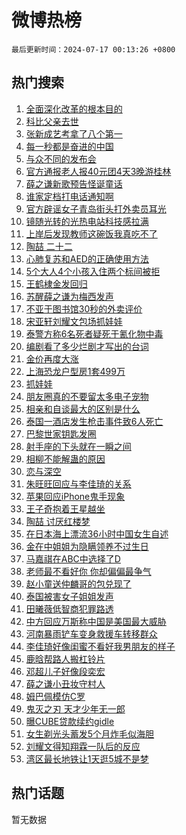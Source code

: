 # 微博热榜

`最后更新时间：2024-07-17 00:13:26 +0800`

## 热门搜索

1. [全面深化改革的根本目的](https://m.weibo.cn/search?containerid=100103type%3D1%26t%3D10%26q%3D%23%E5%85%A8%E9%9D%A2%E6%B7%B1%E5%8C%96%E6%94%B9%E9%9D%A9%E7%9A%84%E6%A0%B9%E6%9C%AC%E7%9B%AE%E7%9A%84%23&stream_entry_id=51&isnewpage=1&extparam=seat%3D1%26filter_type%3Drealtimehot%26stream_entry_id%3D51%26c_type%3D51%26cate%3D10103%26q%3D%2523%25E5%2585%25A8%25E9%259D%25A2%25E6%25B7%25B1%25E5%258C%2596%25E6%2594%25B9%25E9%259D%25A9%25E7%259A%2584%25E6%25A0%25B9%25E6%259C%25AC%25E7%259B%25AE%25E7%259A%2584%2523%26pos%3D0%26dgr%3D0%26display_time%3D1721146405%26pre_seqid%3D1721146405646018319113)
1. [科比父亲去世](https://m.weibo.cn/search?containerid=100103type%3D1%26t%3D10%26q%3D%23%E7%A7%91%E6%AF%94%E7%88%B6%E4%BA%B2%E5%8E%BB%E4%B8%96%23&stream_entry_id=31&isnewpage=1&extparam=seat%3D1%26stream_entry_id%3D31%26flag%3D1%26c_type%3D31%26pos%3D0%26filter_type%3Drealtimehot%26cate%3D5001%26realpos%3D1%26lcate%3D5001%26q%3D%2523%25E7%25A7%2591%25E6%25AF%2594%25E7%2588%25B6%25E4%25BA%25B2%25E5%258E%25BB%25E4%25B8%2596%2523%26band_rank%3D1%26dgr%3D0%26display_time%3D1721146405%26pre_seqid%3D1721146405646018319113)
1. [张新成艺考拿了八个第一](https://m.weibo.cn/search?containerid=100103type%3D1%26t%3D10%26q%3D%23%E5%BC%A0%E6%96%B0%E6%88%90%E8%89%BA%E8%80%83%E6%8B%BF%E4%BA%86%E5%85%AB%E4%B8%AA%E7%AC%AC%E4%B8%80%23&stream_entry_id=31&isnewpage=1&extparam=seat%3D1%26stream_entry_id%3D31%26flag%3D2%26c_type%3D31%26pos%3D1%26filter_type%3Drealtimehot%26cate%3D5001%26realpos%3D2%26lcate%3D5001%26q%3D%2523%25E5%25BC%25A0%25E6%2596%25B0%25E6%2588%2590%25E8%2589%25BA%25E8%2580%2583%25E6%258B%25BF%25E4%25BA%2586%25E5%2585%25AB%25E4%25B8%25AA%25E7%25AC%25AC%25E4%25B8%2580%2523%26band_rank%3D2%26dgr%3D0%26display_time%3D1721146405%26pre_seqid%3D1721146405646018319113)
1. [每一秒都是奋进的中国](https://m.weibo.cn/search?containerid=100103type%3D1%26t%3D10%26q%3D%23%E6%AF%8F%E4%B8%80%E7%A7%92%E9%83%BD%E6%98%AF%E5%A5%8B%E8%BF%9B%E7%9A%84%E4%B8%AD%E5%9B%BD%23&stream_entry_id=31&isnewpage=1&extparam=seat%3D1%26stream_entry_id%3D31%26flag%3D0%26c_type%3D31%26pos%3D2%26filter_type%3Drealtimehot%26cate%3D5001%26realpos%3D3%26lcate%3D5001%26q%3D%2523%25E6%25AF%258F%25E4%25B8%2580%25E7%25A7%2592%25E9%2583%25BD%25E6%2598%25AF%25E5%25A5%258B%25E8%25BF%259B%25E7%259A%2584%25E4%25B8%25AD%25E5%259B%25BD%2523%26band_rank%3D3%26dgr%3D0%26display_time%3D1721146405%26pre_seqid%3D1721146405646018319113)
1. [与众不同的发布会](https://m.weibo.cn/search?containerid=100103type%3D1%26t%3D10%26q%3D%23%E4%B8%8E%E4%BC%97%E4%B8%8D%E5%90%8C%E7%9A%84%E5%8F%91%E5%B8%83%E4%BC%9A%23&stream_entry_id=31&isnewpage=1&extparam=seat%3D1%26is_ad_pos%3D1%26stream_entry_id%3D31%26filter_type%3Drealtimehot%26pos%3D3%26cate%3D5001%26lcate%3D5001%26band_rank%3D4%26c_type%3D31%26adid%3D246063%26topic_ad%3D1%26q%3D%2523%25E4%25B8%258E%25E4%25BC%2597%25E4%25B8%258D%25E5%2590%258C%25E7%259A%2584%25E5%258F%2591%25E5%25B8%2583%25E4%25BC%259A%2523%26dgr%3D0%26display_time%3D1721146405%26pre_seqid%3D1721146405646018319113)
1. [官方通报老人报40元团4天3晚游桂林](https://m.weibo.cn/search?containerid=100103type%3D1%26t%3D10%26q%3D%23%E5%AE%98%E6%96%B9%E9%80%9A%E6%8A%A5%E8%80%81%E4%BA%BA%E6%8A%A540%E5%85%83%E5%9B%A24%E5%A4%A93%E6%99%9A%E6%B8%B8%E6%A1%82%E6%9E%97%23&stream_entry_id=31&isnewpage=1&extparam=seat%3D1%26stream_entry_id%3D31%26flag%3D2%26c_type%3D31%26pos%3D4%26filter_type%3Drealtimehot%26cate%3D5001%26realpos%3D4%26lcate%3D5001%26q%3D%2523%25E5%25AE%2598%25E6%2596%25B9%25E9%2580%259A%25E6%258A%25A5%25E8%2580%2581%25E4%25BA%25BA%25E6%258A%25A540%25E5%2585%2583%25E5%259B%25A24%25E5%25A4%25A93%25E6%2599%259A%25E6%25B8%25B8%25E6%25A1%2582%25E6%259E%2597%2523%26band_rank%3D4%26dgr%3D0%26display_time%3D1721146405%26pre_seqid%3D1721146405646018319113)
1. [薛之谦新歌预告怪诞童话](https://m.weibo.cn/search?containerid=100103type%3D1%26t%3D10%26q%3D%23%E8%96%9B%E4%B9%8B%E8%B0%A6%E6%96%B0%E6%AD%8C%E9%A2%84%E5%91%8A%E6%80%AA%E8%AF%9E%E7%AB%A5%E8%AF%9D%23&stream_entry_id=31&isnewpage=1&extparam=seat%3D1%26stream_entry_id%3D31%26flag%3D0%26c_type%3D31%26pos%3D5%26filter_type%3Drealtimehot%26cate%3D5001%26realpos%3D5%26lcate%3D5001%26q%3D%2523%25E8%2596%259B%25E4%25B9%258B%25E8%25B0%25A6%25E6%2596%25B0%25E6%25AD%258C%25E9%25A2%2584%25E5%2591%258A%25E6%2580%25AA%25E8%25AF%259E%25E7%25AB%25A5%25E8%25AF%259D%2523%26band_rank%3D5%26dgr%3D0%26display_time%3D1721146405%26pre_seqid%3D1721146405646018319113)
1. [谁家定档打电话通知啊](https://m.weibo.cn/search?containerid=100103type%3D1%26t%3D10%26q%3D%23%E8%B0%81%E5%AE%B6%E5%AE%9A%E6%A1%A3%E6%89%93%E7%94%B5%E8%AF%9D%E9%80%9A%E7%9F%A5%E5%95%8A%23&stream_entry_id=31&isnewpage=1&extparam=seat%3D1%26stream_entry_id%3D31%26flag%3D1%26c_type%3D31%26pos%3D6%26filter_type%3Drealtimehot%26cate%3D5001%26realpos%3D6%26lcate%3D5001%26q%3D%2523%25E8%25B0%2581%25E5%25AE%25B6%25E5%25AE%259A%25E6%25A1%25A3%25E6%2589%2593%25E7%2594%25B5%25E8%25AF%259D%25E9%2580%259A%25E7%259F%25A5%25E5%2595%258A%2523%26band_rank%3D6%26dgr%3D0%26display_time%3D1721146405%26pre_seqid%3D1721146405646018319113)
1. [官方辟谣女子青岛街头打外卖员耳光](https://m.weibo.cn/search?containerid=100103type%3D1%26t%3D10%26q%3D%23%E5%AE%98%E6%96%B9%E8%BE%9F%E8%B0%A3%E5%A5%B3%E5%AD%90%E9%9D%92%E5%B2%9B%E8%A1%97%E5%A4%B4%E6%89%93%E5%A4%96%E5%8D%96%E5%91%98%E8%80%B3%E5%85%89%23&stream_entry_id=31&isnewpage=1&extparam=seat%3D1%26is_ad_pos%3D1%26stream_entry_id%3D31%26lcate%3D5001%26pos%3D7%26filter_type%3Drealtimehot%26cate%3D5001%26c_type%3D31%26adid%3D246120%26q%3D%2523%25E5%25AE%2598%25E6%2596%25B9%25E8%25BE%259F%25E8%25B0%25A3%25E5%25A5%25B3%25E5%25AD%2590%25E9%259D%2592%25E5%25B2%259B%25E8%25A1%2597%25E5%25A4%25B4%25E6%2589%2593%25E5%25A4%2596%25E5%258D%2596%25E5%2591%2598%25E8%2580%25B3%25E5%2585%2589%2523%26band_rank%3D7%26dgr%3D0%26display_time%3D1721146405%26pre_seqid%3D1721146405646018319113)
1. [镜随光转的光热电站科技感拉满](https://m.weibo.cn/search?containerid=100103type%3D1%26t%3D10%26q%3D%23%E9%95%9C%E9%9A%8F%E5%85%89%E8%BD%AC%E7%9A%84%E5%85%89%E7%83%AD%E7%94%B5%E7%AB%99%E7%A7%91%E6%8A%80%E6%84%9F%E6%8B%89%E6%BB%A1%23&stream_entry_id=31&isnewpage=1&extparam=seat%3D1%26stream_entry_id%3D31%26flag%3D0%26c_type%3D31%26pos%3D8%26filter_type%3Drealtimehot%26cate%3D5001%26realpos%3D7%26lcate%3D5001%26q%3D%2523%25E9%2595%259C%25E9%259A%258F%25E5%2585%2589%25E8%25BD%25AC%25E7%259A%2584%25E5%2585%2589%25E7%2583%25AD%25E7%2594%25B5%25E7%25AB%2599%25E7%25A7%2591%25E6%258A%2580%25E6%2584%259F%25E6%258B%2589%25E6%25BB%25A1%2523%26band_rank%3D7%26dgr%3D0%26display_time%3D1721146405%26pre_seqid%3D1721146405646018319113)
1. [上岸后发现教师这碗饭我真吃不了](https://m.weibo.cn/search?containerid=100103type%3D1%26t%3D10%26q%3D%23%E4%B8%8A%E5%B2%B8%E5%90%8E%E5%8F%91%E7%8E%B0%E6%95%99%E5%B8%88%E8%BF%99%E7%A2%97%E9%A5%AD%E6%88%91%E7%9C%9F%E5%90%83%E4%B8%8D%E4%BA%86%23&stream_entry_id=31&isnewpage=1&extparam=seat%3D1%26stream_entry_id%3D31%26flag%3D0%26c_type%3D31%26pos%3D9%26filter_type%3Drealtimehot%26cate%3D5001%26realpos%3D8%26lcate%3D5001%26q%3D%2523%25E4%25B8%258A%25E5%25B2%25B8%25E5%2590%258E%25E5%258F%2591%25E7%258E%25B0%25E6%2595%2599%25E5%25B8%2588%25E8%25BF%2599%25E7%25A2%2597%25E9%25A5%25AD%25E6%2588%2591%25E7%259C%259F%25E5%2590%2583%25E4%25B8%258D%25E4%25BA%2586%2523%26band_rank%3D8%26dgr%3D0%26display_time%3D1721146405%26pre_seqid%3D1721146405646018319113)
1. [陶喆 二十二](https://m.weibo.cn/search?containerid=100103type%3D1%26t%3D10%26q%3D%E9%99%B6%E5%96%86+%E4%BA%8C%E5%8D%81%E4%BA%8C&stream_entry_id=31&isnewpage=1&extparam=seat%3D1%26stream_entry_id%3D31%26flag%3D1%26c_type%3D31%26pos%3D10%26filter_type%3Drealtimehot%26cate%3D5001%26realpos%3D9%26lcate%3D5001%26q%3D%25E9%2599%25B6%25E5%2596%2586%2520%25E4%25BA%258C%25E5%258D%2581%25E4%25BA%258C%26band_rank%3D9%26dgr%3D0%26display_time%3D1721146405%26pre_seqid%3D1721146405646018319113)
1. [心肺复苏和AED的正确使用方法](https://m.weibo.cn/search?containerid=100103type%3D1%26t%3D10%26q%3D%23%E5%BF%83%E8%82%BA%E5%A4%8D%E8%8B%8F%E5%92%8CAED%E7%9A%84%E6%AD%A3%E7%A1%AE%E4%BD%BF%E7%94%A8%E6%96%B9%E6%B3%95%23&stream_entry_id=31&isnewpage=1&extparam=seat%3D1%26stream_entry_id%3D31%26flag%3D32768%26c_type%3D31%26pos%3D11%26filter_type%3Drealtimehot%26cate%3D5001%26realpos%3D10%26lcate%3D5001%26q%3D%2523%25E5%25BF%2583%25E8%2582%25BA%25E5%25A4%258D%25E8%258B%258F%25E5%2592%258CAED%25E7%259A%2584%25E6%25AD%25A3%25E7%25A1%25AE%25E4%25BD%25BF%25E7%2594%25A8%25E6%2596%25B9%25E6%25B3%2595%2523%26band_rank%3D10%26dgr%3D0%26display_time%3D1721146405%26pre_seqid%3D1721146405646018319113)
1. [5个大人4个小孩入住两个标间被拒](https://m.weibo.cn/search?containerid=100103type%3D1%26t%3D10%26q%3D%235%E4%B8%AA%E5%A4%A7%E4%BA%BA4%E4%B8%AA%E5%B0%8F%E5%AD%A9%E5%85%A5%E4%BD%8F%E4%B8%A4%E4%B8%AA%E6%A0%87%E9%97%B4%E8%A2%AB%E6%8B%92%23&stream_entry_id=31&isnewpage=1&extparam=seat%3D1%26stream_entry_id%3D31%26flag%3D2%26c_type%3D31%26pos%3D12%26filter_type%3Drealtimehot%26cate%3D5001%26realpos%3D11%26lcate%3D5001%26q%3D%25235%25E4%25B8%25AA%25E5%25A4%25A7%25E4%25BA%25BA4%25E4%25B8%25AA%25E5%25B0%258F%25E5%25AD%25A9%25E5%2585%25A5%25E4%25BD%258F%25E4%25B8%25A4%25E4%25B8%25AA%25E6%25A0%2587%25E9%2597%25B4%25E8%25A2%25AB%25E6%258B%2592%2523%26band_rank%3D11%26dgr%3D0%26display_time%3D1721146405%26pre_seqid%3D1721146405646018319113)
1. [王鹤棣金发回归](https://m.weibo.cn/search?containerid=100103type%3D1%26t%3D10%26q%3D%23%E7%8E%8B%E9%B9%A4%E6%A3%A3%E9%87%91%E5%8F%91%E5%9B%9E%E5%BD%92%23&stream_entry_id=31&isnewpage=1&extparam=seat%3D1%26stream_entry_id%3D31%26flag%3D1%26c_type%3D31%26pos%3D13%26filter_type%3Drealtimehot%26cate%3D5001%26realpos%3D12%26lcate%3D5001%26q%3D%2523%25E7%258E%258B%25E9%25B9%25A4%25E6%25A3%25A3%25E9%2587%2591%25E5%258F%2591%25E5%259B%259E%25E5%25BD%2592%2523%26band_rank%3D12%26dgr%3D0%26display_time%3D1721146405%26pre_seqid%3D1721146405646018319113)
1. [苏醒薛之谦为梅西发声](https://m.weibo.cn/search?containerid=100103type%3D1%26t%3D10%26q%3D%23%E8%8B%8F%E9%86%92%E8%96%9B%E4%B9%8B%E8%B0%A6%E4%B8%BA%E6%A2%85%E8%A5%BF%E5%8F%91%E5%A3%B0%23&stream_entry_id=31&isnewpage=1&extparam=seat%3D1%26stream_entry_id%3D31%26flag%3D0%26c_type%3D31%26pos%3D14%26filter_type%3Drealtimehot%26cate%3D5001%26realpos%3D13%26lcate%3D5001%26q%3D%2523%25E8%258B%258F%25E9%2586%2592%25E8%2596%259B%25E4%25B9%258B%25E8%25B0%25A6%25E4%25B8%25BA%25E6%25A2%2585%25E8%25A5%25BF%25E5%258F%2591%25E5%25A3%25B0%2523%26band_rank%3D13%26dgr%3D0%26display_time%3D1721146405%26pre_seqid%3D1721146405646018319113)
1. [不亚于图书馆30秒的外卖评价](https://m.weibo.cn/search?containerid=100103type%3D1%26t%3D10%26q%3D%E4%B8%8D%E4%BA%9A%E4%BA%8E%E5%9B%BE%E4%B9%A6%E9%A6%8630%E7%A7%92%E7%9A%84%E5%A4%96%E5%8D%96%E8%AF%84%E4%BB%B7&stream_entry_id=31&isnewpage=1&extparam=seat%3D1%26stream_entry_id%3D31%26flag%3D1%26c_type%3D31%26pos%3D15%26filter_type%3Drealtimehot%26cate%3D5001%26realpos%3D14%26lcate%3D5001%26q%3D%25E4%25B8%258D%25E4%25BA%259A%25E4%25BA%258E%25E5%259B%25BE%25E4%25B9%25A6%25E9%25A6%258630%25E7%25A7%2592%25E7%259A%2584%25E5%25A4%2596%25E5%258D%2596%25E8%25AF%2584%25E4%25BB%25B7%26band_rank%3D14%26dgr%3D0%26display_time%3D1721146405%26pre_seqid%3D1721146405646018319113)
1. [宋亚轩刘耀文包场抓娃娃](https://m.weibo.cn/search?containerid=100103type%3D1%26t%3D10%26q%3D%23%E5%AE%8B%E4%BA%9A%E8%BD%A9%E5%88%98%E8%80%80%E6%96%87%E5%8C%85%E5%9C%BA%E6%8A%93%E5%A8%83%E5%A8%83%23&stream_entry_id=31&isnewpage=1&extparam=seat%3D1%26stream_entry_id%3D31%26flag%3D0%26c_type%3D31%26pos%3D16%26filter_type%3Drealtimehot%26cate%3D5001%26realpos%3D15%26lcate%3D5001%26q%3D%2523%25E5%25AE%258B%25E4%25BA%259A%25E8%25BD%25A9%25E5%2588%2598%25E8%2580%2580%25E6%2596%2587%25E5%258C%2585%25E5%259C%25BA%25E6%258A%2593%25E5%25A8%2583%25E5%25A8%2583%2523%26band_rank%3D15%26dgr%3D0%26display_time%3D1721146405%26pre_seqid%3D1721146405646018319113)
1. [泰警方称6名死者疑死于氰化物中毒](https://m.weibo.cn/search?containerid=100103type%3D1%26t%3D10%26q%3D%23%E6%B3%B0%E8%AD%A6%E6%96%B9%E7%A7%B06%E5%90%8D%E6%AD%BB%E8%80%85%E7%96%91%E6%AD%BB%E4%BA%8E%E6%B0%B0%E5%8C%96%E7%89%A9%E4%B8%AD%E6%AF%92%23&stream_entry_id=31&isnewpage=1&extparam=seat%3D1%26stream_entry_id%3D31%26flag%3D1%26c_type%3D31%26pos%3D17%26filter_type%3Drealtimehot%26cate%3D5001%26realpos%3D16%26lcate%3D5001%26q%3D%2523%25E6%25B3%25B0%25E8%25AD%25A6%25E6%2596%25B9%25E7%25A7%25B06%25E5%2590%258D%25E6%25AD%25BB%25E8%2580%2585%25E7%2596%2591%25E6%25AD%25BB%25E4%25BA%258E%25E6%25B0%25B0%25E5%258C%2596%25E7%2589%25A9%25E4%25B8%25AD%25E6%25AF%2592%2523%26band_rank%3D16%26dgr%3D0%26display_time%3D1721146405%26pre_seqid%3D1721146405646018319113)
1. [编剧看了多少烂剧才写出的台词](https://m.weibo.cn/search?containerid=100103type%3D1%26t%3D10%26q%3D%E7%BC%96%E5%89%A7%E7%9C%8B%E4%BA%86%E5%A4%9A%E5%B0%91%E7%83%82%E5%89%A7%E6%89%8D%E5%86%99%E5%87%BA%E7%9A%84%E5%8F%B0%E8%AF%8D&stream_entry_id=31&isnewpage=1&extparam=seat%3D1%26stream_entry_id%3D31%26flag%3D2%26c_type%3D31%26pos%3D18%26filter_type%3Drealtimehot%26cate%3D5001%26realpos%3D17%26lcate%3D5001%26q%3D%25E7%25BC%2596%25E5%2589%25A7%25E7%259C%258B%25E4%25BA%2586%25E5%25A4%259A%25E5%25B0%2591%25E7%2583%2582%25E5%2589%25A7%25E6%2589%258D%25E5%2586%2599%25E5%2587%25BA%25E7%259A%2584%25E5%258F%25B0%25E8%25AF%258D%26band_rank%3D17%26dgr%3D0%26display_time%3D1721146405%26pre_seqid%3D1721146405646018319113)
1. [金价再度大涨](https://m.weibo.cn/search?containerid=100103type%3D1%26t%3D10%26q%3D%23%E9%87%91%E4%BB%B7%E5%86%8D%E5%BA%A6%E5%A4%A7%E6%B6%A8%23&stream_entry_id=31&isnewpage=1&extparam=seat%3D1%26stream_entry_id%3D31%26flag%3D0%26c_type%3D31%26pos%3D19%26filter_type%3Drealtimehot%26cate%3D5001%26realpos%3D18%26lcate%3D5001%26q%3D%2523%25E9%2587%2591%25E4%25BB%25B7%25E5%2586%258D%25E5%25BA%25A6%25E5%25A4%25A7%25E6%25B6%25A8%2523%26band_rank%3D18%26dgr%3D0%26display_time%3D1721146405%26pre_seqid%3D1721146405646018319113)
1. [上海恐龙户型房1套499万](https://m.weibo.cn/search?containerid=100103type%3D1%26t%3D10%26q%3D%23%E4%B8%8A%E6%B5%B7%E6%81%90%E9%BE%99%E6%88%B7%E5%9E%8B%E6%88%BF1%E5%A5%97499%E4%B8%87%23&stream_entry_id=31&isnewpage=1&extparam=seat%3D1%26stream_entry_id%3D31%26flag%3D0%26c_type%3D31%26pos%3D20%26filter_type%3Drealtimehot%26cate%3D5001%26realpos%3D19%26lcate%3D5001%26q%3D%2523%25E4%25B8%258A%25E6%25B5%25B7%25E6%2581%2590%25E9%25BE%2599%25E6%2588%25B7%25E5%259E%258B%25E6%2588%25BF1%25E5%25A5%2597499%25E4%25B8%2587%2523%26band_rank%3D19%26dgr%3D0%26display_time%3D1721146405%26pre_seqid%3D1721146405646018319113)
1. [抓娃娃](https://m.weibo.cn/search?containerid=100103type%3D1%26t%3D10%26q%3D%E6%8A%93%E5%A8%83%E5%A8%83&stream_entry_id=31&isnewpage=1&extparam=seat%3D1%26stream_entry_id%3D31%26flag%3D0%26c_type%3D31%26pos%3D21%26filter_type%3Drealtimehot%26cate%3D5001%26realpos%3D20%26lcate%3D5001%26q%3D%25E6%258A%2593%25E5%25A8%2583%25E5%25A8%2583%26band_rank%3D20%26dgr%3D0%26display_time%3D1721146405%26pre_seqid%3D1721146405646018319113)
1. [朋友圈真的不要留太多电子宠物](https://m.weibo.cn/search?containerid=100103type%3D1%26t%3D10%26q%3D%23%E6%9C%8B%E5%8F%8B%E5%9C%88%E7%9C%9F%E7%9A%84%E4%B8%8D%E8%A6%81%E7%95%99%E5%A4%AA%E5%A4%9A%E7%94%B5%E5%AD%90%E5%AE%A0%E7%89%A9%23&stream_entry_id=31&isnewpage=1&extparam=seat%3D1%26stream_entry_id%3D31%26flag%3D0%26c_type%3D31%26pos%3D22%26filter_type%3Drealtimehot%26cate%3D5001%26realpos%3D21%26lcate%3D5001%26q%3D%2523%25E6%259C%258B%25E5%258F%258B%25E5%259C%2588%25E7%259C%259F%25E7%259A%2584%25E4%25B8%258D%25E8%25A6%2581%25E7%2595%2599%25E5%25A4%25AA%25E5%25A4%259A%25E7%2594%25B5%25E5%25AD%2590%25E5%25AE%25A0%25E7%2589%25A9%2523%26band_rank%3D21%26dgr%3D0%26display_time%3D1721146405%26pre_seqid%3D1721146405646018319113)
1. [相亲和自谈最大的区别是什么](https://m.weibo.cn/search?containerid=100103type%3D1%26t%3D10%26q%3D%23%E7%9B%B8%E4%BA%B2%E5%92%8C%E8%87%AA%E8%B0%88%E6%9C%80%E5%A4%A7%E7%9A%84%E5%8C%BA%E5%88%AB%E6%98%AF%E4%BB%80%E4%B9%88%23&stream_entry_id=31&isnewpage=1&extparam=seat%3D1%26stream_entry_id%3D31%26flag%3D0%26c_type%3D31%26pos%3D23%26filter_type%3Drealtimehot%26cate%3D5001%26realpos%3D22%26lcate%3D5001%26q%3D%2523%25E7%259B%25B8%25E4%25BA%25B2%25E5%2592%258C%25E8%2587%25AA%25E8%25B0%2588%25E6%259C%2580%25E5%25A4%25A7%25E7%259A%2584%25E5%258C%25BA%25E5%2588%25AB%25E6%2598%25AF%25E4%25BB%2580%25E4%25B9%2588%2523%26band_rank%3D22%26dgr%3D0%26display_time%3D1721146405%26pre_seqid%3D1721146405646018319113)
1. [泰国一酒店发生枪击事件致6人死亡](https://m.weibo.cn/search?containerid=100103type%3D1%26t%3D10%26q%3D%23%E6%B3%B0%E5%9B%BD%E4%B8%80%E9%85%92%E5%BA%97%E5%8F%91%E7%94%9F%E6%9E%AA%E5%87%BB%E4%BA%8B%E4%BB%B6%E8%87%B46%E4%BA%BA%E6%AD%BB%E4%BA%A1%23&stream_entry_id=31&isnewpage=1&extparam=seat%3D1%26stream_entry_id%3D31%26flag%3D0%26c_type%3D31%26pos%3D24%26filter_type%3Drealtimehot%26cate%3D5001%26realpos%3D23%26lcate%3D5001%26q%3D%2523%25E6%25B3%25B0%25E5%259B%25BD%25E4%25B8%2580%25E9%2585%2592%25E5%25BA%2597%25E5%258F%2591%25E7%2594%259F%25E6%259E%25AA%25E5%2587%25BB%25E4%25BA%258B%25E4%25BB%25B6%25E8%2587%25B46%25E4%25BA%25BA%25E6%25AD%25BB%25E4%25BA%25A1%2523%26band_rank%3D23%26dgr%3D0%26display_time%3D1721146405%26pre_seqid%3D1721146405646018319113)
1. [巴黎世家钥匙发圈](https://m.weibo.cn/search?containerid=100103type%3D1%26t%3D10%26q%3D%23%E5%B7%B4%E9%BB%8E%E4%B8%96%E5%AE%B6%E9%92%A5%E5%8C%99%E5%8F%91%E5%9C%88%23&stream_entry_id=31&isnewpage=1&extparam=seat%3D1%26stream_entry_id%3D31%26flag%3D1%26c_type%3D31%26pos%3D25%26filter_type%3Drealtimehot%26cate%3D5001%26realpos%3D24%26lcate%3D5001%26q%3D%2523%25E5%25B7%25B4%25E9%25BB%258E%25E4%25B8%2596%25E5%25AE%25B6%25E9%2592%25A5%25E5%258C%2599%25E5%258F%2591%25E5%259C%2588%2523%26band_rank%3D24%26dgr%3D0%26display_time%3D1721146405%26pre_seqid%3D1721146405646018319113)
1. [射手座的下头就在一瞬之间](https://m.weibo.cn/search?containerid=100103type%3D1%26t%3D10%26q%3D%23%E5%B0%84%E6%89%8B%E5%BA%A7%E7%9A%84%E4%B8%8B%E5%A4%B4%E5%B0%B1%E5%9C%A8%E4%B8%80%E7%9E%AC%E4%B9%8B%E9%97%B4%23&stream_entry_id=31&isnewpage=1&extparam=seat%3D1%26stream_entry_id%3D31%26flag%3D1%26c_type%3D31%26pos%3D26%26filter_type%3Drealtimehot%26cate%3D5001%26realpos%3D25%26lcate%3D5001%26q%3D%2523%25E5%25B0%2584%25E6%2589%258B%25E5%25BA%25A7%25E7%259A%2584%25E4%25B8%258B%25E5%25A4%25B4%25E5%25B0%25B1%25E5%259C%25A8%25E4%25B8%2580%25E7%259E%25AC%25E4%25B9%258B%25E9%2597%25B4%2523%26band_rank%3D25%26dgr%3D0%26display_time%3D1721146405%26pre_seqid%3D1721146405646018319113)
1. [相柳不能解蛊的原因](https://m.weibo.cn/search?containerid=100103type%3D1%26t%3D10%26q%3D%23%E7%9B%B8%E6%9F%B3%E4%B8%8D%E8%83%BD%E8%A7%A3%E8%9B%8A%E7%9A%84%E5%8E%9F%E5%9B%A0%23&stream_entry_id=31&isnewpage=1&extparam=seat%3D1%26stream_entry_id%3D31%26flag%3D0%26c_type%3D31%26pos%3D27%26filter_type%3Drealtimehot%26cate%3D5001%26realpos%3D26%26lcate%3D5001%26q%3D%2523%25E7%259B%25B8%25E6%259F%25B3%25E4%25B8%258D%25E8%2583%25BD%25E8%25A7%25A3%25E8%259B%258A%25E7%259A%2584%25E5%258E%259F%25E5%259B%25A0%2523%26band_rank%3D26%26dgr%3D0%26display_time%3D1721146405%26pre_seqid%3D1721146405646018319113)
1. [恋与深空](https://m.weibo.cn/search?containerid=100103type%3D1%26t%3D10%26q%3D%23%E6%81%8B%E4%B8%8E%E6%B7%B1%E7%A9%BA%23&stream_entry_id=31&isnewpage=1&extparam=seat%3D1%26stream_entry_id%3D31%26flag%3D0%26c_type%3D31%26pos%3D28%26filter_type%3Drealtimehot%26cate%3D5001%26realpos%3D27%26lcate%3D5001%26q%3D%2523%25E6%2581%258B%25E4%25B8%258E%25E6%25B7%25B1%25E7%25A9%25BA%2523%26band_rank%3D27%26dgr%3D0%26display_time%3D1721146405%26pre_seqid%3D1721146405646018319113)
1. [朱旺旺回应与李佳琦的关系](https://m.weibo.cn/search?containerid=100103type%3D1%26t%3D10%26q%3D%23%E6%9C%B1%E6%97%BA%E6%97%BA%E5%9B%9E%E5%BA%94%E4%B8%8E%E6%9D%8E%E4%BD%B3%E7%90%A6%E7%9A%84%E5%85%B3%E7%B3%BB%23&stream_entry_id=31&isnewpage=1&extparam=seat%3D1%26stream_entry_id%3D31%26flag%3D0%26c_type%3D31%26pos%3D29%26filter_type%3Drealtimehot%26cate%3D5001%26realpos%3D28%26lcate%3D5001%26q%3D%2523%25E6%259C%25B1%25E6%2597%25BA%25E6%2597%25BA%25E5%259B%259E%25E5%25BA%2594%25E4%25B8%258E%25E6%259D%258E%25E4%25BD%25B3%25E7%2590%25A6%25E7%259A%2584%25E5%2585%25B3%25E7%25B3%25BB%2523%26band_rank%3D28%26dgr%3D0%26display_time%3D1721146405%26pre_seqid%3D1721146405646018319113)
1. [苹果回应iPhone鬼手现象](https://m.weibo.cn/search?containerid=100103type%3D1%26t%3D10%26q%3D%23%E8%8B%B9%E6%9E%9C%E5%9B%9E%E5%BA%94iPhone%E9%AC%BC%E6%89%8B%E7%8E%B0%E8%B1%A1%23&stream_entry_id=31&isnewpage=1&extparam=seat%3D1%26stream_entry_id%3D31%26flag%3D0%26c_type%3D31%26pos%3D30%26filter_type%3Drealtimehot%26cate%3D5001%26realpos%3D29%26lcate%3D5001%26q%3D%2523%25E8%258B%25B9%25E6%259E%259C%25E5%259B%259E%25E5%25BA%2594iPhone%25E9%25AC%25BC%25E6%2589%258B%25E7%258E%25B0%25E8%25B1%25A1%2523%26band_rank%3D29%26dgr%3D0%26display_time%3D1721146405%26pre_seqid%3D1721146405646018319113)
1. [王子奇抱着王星越坐](https://m.weibo.cn/search?containerid=100103type%3D1%26t%3D10%26q%3D%23%E7%8E%8B%E5%AD%90%E5%A5%87%E6%8A%B1%E7%9D%80%E7%8E%8B%E6%98%9F%E8%B6%8A%E5%9D%90%23&stream_entry_id=31&isnewpage=1&extparam=seat%3D1%26stream_entry_id%3D31%26flag%3D1%26c_type%3D31%26pos%3D31%26filter_type%3Drealtimehot%26cate%3D5001%26realpos%3D30%26lcate%3D5001%26q%3D%2523%25E7%258E%258B%25E5%25AD%2590%25E5%25A5%2587%25E6%258A%25B1%25E7%259D%2580%25E7%258E%258B%25E6%2598%259F%25E8%25B6%258A%25E5%259D%2590%2523%26band_rank%3D30%26dgr%3D0%26display_time%3D1721146405%26pre_seqid%3D1721146405646018319113)
1. [陶喆 讨厌红楼梦](https://m.weibo.cn/search?containerid=100103type%3D1%26t%3D10%26q%3D%E9%99%B6%E5%96%86+%E8%AE%A8%E5%8E%8C%E7%BA%A2%E6%A5%BC%E6%A2%A6&stream_entry_id=31&isnewpage=1&extparam=seat%3D1%26stream_entry_id%3D31%26flag%3D0%26c_type%3D31%26pos%3D32%26filter_type%3Drealtimehot%26cate%3D5001%26realpos%3D31%26lcate%3D5001%26q%3D%25E9%2599%25B6%25E5%2596%2586%2520%25E8%25AE%25A8%25E5%258E%258C%25E7%25BA%25A2%25E6%25A5%25BC%25E6%25A2%25A6%26band_rank%3D31%26dgr%3D0%26display_time%3D1721146405%26pre_seqid%3D1721146405646018319113)
1. [在日本海上漂流36小时中国女生自述](https://m.weibo.cn/search?containerid=100103type%3D1%26t%3D10%26q%3D%23%E5%9C%A8%E6%97%A5%E6%9C%AC%E6%B5%B7%E4%B8%8A%E6%BC%82%E6%B5%8136%E5%B0%8F%E6%97%B6%E4%B8%AD%E5%9B%BD%E5%A5%B3%E7%94%9F%E8%87%AA%E8%BF%B0%23&stream_entry_id=31&isnewpage=1&extparam=seat%3D1%26stream_entry_id%3D31%26flag%3D0%26c_type%3D31%26pos%3D33%26filter_type%3Drealtimehot%26cate%3D5001%26realpos%3D32%26lcate%3D5001%26q%3D%2523%25E5%259C%25A8%25E6%2597%25A5%25E6%259C%25AC%25E6%25B5%25B7%25E4%25B8%258A%25E6%25BC%2582%25E6%25B5%258136%25E5%25B0%258F%25E6%2597%25B6%25E4%25B8%25AD%25E5%259B%25BD%25E5%25A5%25B3%25E7%2594%259F%25E8%2587%25AA%25E8%25BF%25B0%2523%26band_rank%3D32%26dgr%3D0%26display_time%3D1721146405%26pre_seqid%3D1721146405646018319113)
1. [金在中姐姐为隐瞒领养不过生日](https://m.weibo.cn/search?containerid=100103type%3D1%26t%3D10%26q%3D%E9%87%91%E5%9C%A8%E4%B8%AD%E5%A7%90%E5%A7%90%E4%B8%BA%E9%9A%90%E7%9E%92%E9%A2%86%E5%85%BB%E4%B8%8D%E8%BF%87%E7%94%9F%E6%97%A5&stream_entry_id=31&isnewpage=1&extparam=seat%3D1%26stream_entry_id%3D31%26flag%3D0%26c_type%3D31%26pos%3D34%26filter_type%3Drealtimehot%26cate%3D5001%26realpos%3D33%26lcate%3D5001%26q%3D%25E9%2587%2591%25E5%259C%25A8%25E4%25B8%25AD%25E5%25A7%2590%25E5%25A7%2590%25E4%25B8%25BA%25E9%259A%2590%25E7%259E%2592%25E9%25A2%2586%25E5%2585%25BB%25E4%25B8%258D%25E8%25BF%2587%25E7%2594%259F%25E6%2597%25A5%26band_rank%3D33%26dgr%3D0%26display_time%3D1721146405%26pre_seqid%3D1721146405646018319113)
1. [马嘉祺在ABC中选择了D](https://m.weibo.cn/search?containerid=100103type%3D1%26t%3D10%26q%3D%23%E9%A9%AC%E5%98%89%E7%A5%BA%E5%9C%A8ABC%E4%B8%AD%E9%80%89%E6%8B%A9%E4%BA%86D%23&stream_entry_id=31&isnewpage=1&extparam=seat%3D1%26stream_entry_id%3D31%26flag%3D0%26c_type%3D31%26pos%3D35%26filter_type%3Drealtimehot%26cate%3D5001%26realpos%3D34%26lcate%3D5001%26q%3D%2523%25E9%25A9%25AC%25E5%2598%2589%25E7%25A5%25BA%25E5%259C%25A8ABC%25E4%25B8%25AD%25E9%2580%2589%25E6%258B%25A9%25E4%25BA%2586D%2523%26band_rank%3D34%26dgr%3D0%26display_time%3D1721146405%26pre_seqid%3D1721146405646018319113)
1. [老师最不看好你 你却偏偏最争气](https://m.weibo.cn/search?containerid=100103type%3D1%26t%3D10%26q%3D%E8%80%81%E5%B8%88%E6%9C%80%E4%B8%8D%E7%9C%8B%E5%A5%BD%E4%BD%A0+%E4%BD%A0%E5%8D%B4%E5%81%8F%E5%81%8F%E6%9C%80%E4%BA%89%E6%B0%94&stream_entry_id=31&isnewpage=1&extparam=seat%3D1%26stream_entry_id%3D31%26flag%3D0%26c_type%3D31%26pos%3D36%26filter_type%3Drealtimehot%26cate%3D5001%26realpos%3D35%26lcate%3D5001%26q%3D%25E8%2580%2581%25E5%25B8%2588%25E6%259C%2580%25E4%25B8%258D%25E7%259C%258B%25E5%25A5%25BD%25E4%25BD%25A0%2520%25E4%25BD%25A0%25E5%258D%25B4%25E5%2581%258F%25E5%2581%258F%25E6%259C%2580%25E4%25BA%2589%25E6%25B0%2594%26band_rank%3D35%26dgr%3D0%26display_time%3D1721146405%26pre_seqid%3D1721146405646018319113)
1. [赵小童送仲麟哥的包兑现了](https://m.weibo.cn/search?containerid=100103type%3D1%26t%3D10%26q%3D%23%E8%B5%B5%E5%B0%8F%E7%AB%A5%E9%80%81%E4%BB%B2%E9%BA%9F%E5%93%A5%E7%9A%84%E5%8C%85%E5%85%91%E7%8E%B0%E4%BA%86%23&stream_entry_id=31&isnewpage=1&extparam=seat%3D1%26stream_entry_id%3D31%26flag%3D1%26c_type%3D31%26pos%3D37%26filter_type%3Drealtimehot%26cate%3D5001%26realpos%3D36%26lcate%3D5001%26q%3D%2523%25E8%25B5%25B5%25E5%25B0%258F%25E7%25AB%25A5%25E9%2580%2581%25E4%25BB%25B2%25E9%25BA%259F%25E5%2593%25A5%25E7%259A%2584%25E5%258C%2585%25E5%2585%2591%25E7%258E%25B0%25E4%25BA%2586%2523%26band_rank%3D36%26dgr%3D0%26display_time%3D1721146405%26pre_seqid%3D1721146405646018319113)
1. [泰国被害女子姐姐发声](https://m.weibo.cn/search?containerid=100103type%3D1%26t%3D10%26q%3D%23%E6%B3%B0%E5%9B%BD%E8%A2%AB%E5%AE%B3%E5%A5%B3%E5%AD%90%E5%A7%90%E5%A7%90%E5%8F%91%E5%A3%B0%23&stream_entry_id=31&isnewpage=1&extparam=seat%3D1%26stream_entry_id%3D31%26flag%3D0%26c_type%3D31%26pos%3D38%26filter_type%3Drealtimehot%26cate%3D5001%26realpos%3D37%26lcate%3D5001%26q%3D%2523%25E6%25B3%25B0%25E5%259B%25BD%25E8%25A2%25AB%25E5%25AE%25B3%25E5%25A5%25B3%25E5%25AD%2590%25E5%25A7%2590%25E5%25A7%2590%25E5%258F%2591%25E5%25A3%25B0%2523%26band_rank%3D37%26dgr%3D0%26display_time%3D1721146405%26pre_seqid%3D1721146405646018319113)
1. [田曦薇低智商犯罪路透](https://m.weibo.cn/search?containerid=100103type%3D1%26t%3D10%26q%3D%E7%94%B0%E6%9B%A6%E8%96%87%E4%BD%8E%E6%99%BA%E5%95%86%E7%8A%AF%E7%BD%AA%E8%B7%AF%E9%80%8F&stream_entry_id=31&isnewpage=1&extparam=seat%3D1%26stream_entry_id%3D31%26flag%3D1%26c_type%3D31%26pos%3D39%26filter_type%3Drealtimehot%26cate%3D5001%26realpos%3D38%26lcate%3D5001%26q%3D%25E7%2594%25B0%25E6%259B%25A6%25E8%2596%2587%25E4%25BD%258E%25E6%2599%25BA%25E5%2595%2586%25E7%258A%25AF%25E7%25BD%25AA%25E8%25B7%25AF%25E9%2580%258F%26band_rank%3D38%26dgr%3D0%26display_time%3D1721146405%26pre_seqid%3D1721146405646018319113)
1. [中方回应万斯称中国是美国最大威胁](https://m.weibo.cn/search?containerid=100103type%3D1%26t%3D10%26q%3D%23%E4%B8%AD%E6%96%B9%E5%9B%9E%E5%BA%94%E4%B8%87%E6%96%AF%E7%A7%B0%E4%B8%AD%E5%9B%BD%E6%98%AF%E7%BE%8E%E5%9B%BD%E6%9C%80%E5%A4%A7%E5%A8%81%E8%83%81%23&stream_entry_id=31&isnewpage=1&extparam=seat%3D1%26stream_entry_id%3D31%26flag%3D0%26c_type%3D31%26pos%3D40%26filter_type%3Drealtimehot%26cate%3D5001%26realpos%3D39%26lcate%3D5001%26q%3D%2523%25E4%25B8%25AD%25E6%2596%25B9%25E5%259B%259E%25E5%25BA%2594%25E4%25B8%2587%25E6%2596%25AF%25E7%25A7%25B0%25E4%25B8%25AD%25E5%259B%25BD%25E6%2598%25AF%25E7%25BE%258E%25E5%259B%25BD%25E6%259C%2580%25E5%25A4%25A7%25E5%25A8%2581%25E8%2583%2581%2523%26band_rank%3D39%26dgr%3D0%26display_time%3D1721146405%26pre_seqid%3D1721146405646018319113)
1. [河南暴雨铲车变身救援车转移群众](https://m.weibo.cn/search?containerid=100103type%3D1%26t%3D10%26q%3D%23%E6%B2%B3%E5%8D%97%E6%9A%B4%E9%9B%A8%E9%93%B2%E8%BD%A6%E5%8F%98%E8%BA%AB%E6%95%91%E6%8F%B4%E8%BD%A6%E8%BD%AC%E7%A7%BB%E7%BE%A4%E4%BC%97%23&stream_entry_id=31&isnewpage=1&extparam=seat%3D1%26stream_entry_id%3D31%26flag%3D1%26c_type%3D31%26pos%3D41%26filter_type%3Drealtimehot%26cate%3D5001%26realpos%3D40%26lcate%3D5001%26q%3D%2523%25E6%25B2%25B3%25E5%258D%2597%25E6%259A%25B4%25E9%259B%25A8%25E9%2593%25B2%25E8%25BD%25A6%25E5%258F%2598%25E8%25BA%25AB%25E6%2595%2591%25E6%258F%25B4%25E8%25BD%25A6%25E8%25BD%25AC%25E7%25A7%25BB%25E7%25BE%25A4%25E4%25BC%2597%2523%26band_rank%3D40%26dgr%3D0%26display_time%3D1721146405%26pre_seqid%3D1721146405646018319113)
1. [李佳琦好像闺蜜不看好我男朋友的样子](https://m.weibo.cn/search?containerid=100103type%3D1%26t%3D10%26q%3D%E6%9D%8E%E4%BD%B3%E7%90%A6%E5%A5%BD%E5%83%8F%E9%97%BA%E8%9C%9C%E4%B8%8D%E7%9C%8B%E5%A5%BD%E6%88%91%E7%94%B7%E6%9C%8B%E5%8F%8B%E7%9A%84%E6%A0%B7%E5%AD%90&stream_entry_id=31&isnewpage=1&extparam=seat%3D1%26stream_entry_id%3D31%26flag%3D0%26c_type%3D31%26pos%3D42%26filter_type%3Drealtimehot%26cate%3D5001%26realpos%3D41%26lcate%3D5001%26q%3D%25E6%259D%258E%25E4%25BD%25B3%25E7%2590%25A6%25E5%25A5%25BD%25E5%2583%258F%25E9%2597%25BA%25E8%259C%259C%25E4%25B8%258D%25E7%259C%258B%25E5%25A5%25BD%25E6%2588%2591%25E7%2594%25B7%25E6%259C%258B%25E5%258F%258B%25E7%259A%2584%25E6%25A0%25B7%25E5%25AD%2590%26band_rank%3D41%26dgr%3D0%26display_time%3D1721146405%26pre_seqid%3D1721146405646018319113)
1. [鹿晗帮路人搬杠铃片](https://m.weibo.cn/search?containerid=100103type%3D1%26t%3D10%26q%3D%23%E9%B9%BF%E6%99%97%E5%B8%AE%E8%B7%AF%E4%BA%BA%E6%90%AC%E6%9D%A0%E9%93%83%E7%89%87%23&stream_entry_id=31&isnewpage=1&extparam=seat%3D1%26stream_entry_id%3D31%26flag%3D0%26c_type%3D31%26pos%3D43%26filter_type%3Drealtimehot%26cate%3D5001%26realpos%3D42%26lcate%3D5001%26q%3D%2523%25E9%25B9%25BF%25E6%2599%2597%25E5%25B8%25AE%25E8%25B7%25AF%25E4%25BA%25BA%25E6%2590%25AC%25E6%259D%25A0%25E9%2593%2583%25E7%2589%2587%2523%26band_rank%3D42%26dgr%3D0%26display_time%3D1721146405%26pre_seqid%3D1721146405646018319113)
1. [邓超儿子好像段奕宏](https://m.weibo.cn/search?containerid=100103type%3D1%26t%3D10%26q%3D%E9%82%93%E8%B6%85%E5%84%BF%E5%AD%90%E5%A5%BD%E5%83%8F%E6%AE%B5%E5%A5%95%E5%AE%8F&stream_entry_id=31&isnewpage=1&extparam=seat%3D1%26stream_entry_id%3D31%26flag%3D0%26c_type%3D31%26pos%3D44%26filter_type%3Drealtimehot%26cate%3D5001%26realpos%3D43%26lcate%3D5001%26q%3D%25E9%2582%2593%25E8%25B6%2585%25E5%2584%25BF%25E5%25AD%2590%25E5%25A5%25BD%25E5%2583%258F%25E6%25AE%25B5%25E5%25A5%2595%25E5%25AE%258F%26band_rank%3D43%26dgr%3D0%26display_time%3D1721146405%26pre_seqid%3D1721146405646018319113)
1. [薛之谦小丑妆守村人](https://m.weibo.cn/search?containerid=100103type%3D1%26t%3D10%26q%3D%23%E8%96%9B%E4%B9%8B%E8%B0%A6%E5%B0%8F%E4%B8%91%E5%A6%86%E5%AE%88%E6%9D%91%E4%BA%BA%23&stream_entry_id=31&isnewpage=1&extparam=seat%3D1%26stream_entry_id%3D31%26flag%3D1%26c_type%3D31%26pos%3D45%26filter_type%3Drealtimehot%26cate%3D5001%26realpos%3D44%26lcate%3D5001%26q%3D%2523%25E8%2596%259B%25E4%25B9%258B%25E8%25B0%25A6%25E5%25B0%258F%25E4%25B8%2591%25E5%25A6%2586%25E5%25AE%2588%25E6%259D%2591%25E4%25BA%25BA%2523%26band_rank%3D44%26dgr%3D0%26display_time%3D1721146405%26pre_seqid%3D1721146405646018319113)
1. [姆巴佩模仿C罗](https://m.weibo.cn/search?containerid=100103type%3D1%26t%3D10%26q%3D%23%E5%A7%86%E5%B7%B4%E4%BD%A9%E6%A8%A1%E4%BB%BFC%E7%BD%97%23&stream_entry_id=31&isnewpage=1&extparam=seat%3D1%26stream_entry_id%3D31%26flag%3D0%26c_type%3D31%26pos%3D46%26filter_type%3Drealtimehot%26cate%3D5001%26realpos%3D45%26lcate%3D5001%26q%3D%2523%25E5%25A7%2586%25E5%25B7%25B4%25E4%25BD%25A9%25E6%25A8%25A1%25E4%25BB%25BFC%25E7%25BD%2597%2523%26band_rank%3D45%26dgr%3D0%26display_time%3D1721146405%26pre_seqid%3D1721146405646018319113)
1. [鬼灭之刃 天才少年无一郎](https://m.weibo.cn/search?containerid=100103type%3D1%26t%3D10%26q%3D%E9%AC%BC%E7%81%AD%E4%B9%8B%E5%88%83+%E5%A4%A9%E6%89%8D%E5%B0%91%E5%B9%B4%E6%97%A0%E4%B8%80%E9%83%8E&stream_entry_id=31&isnewpage=1&extparam=seat%3D1%26stream_entry_id%3D31%26flag%3D0%26c_type%3D31%26pos%3D47%26filter_type%3Drealtimehot%26cate%3D5001%26realpos%3D46%26lcate%3D5001%26q%3D%25E9%25AC%25BC%25E7%2581%25AD%25E4%25B9%258B%25E5%2588%2583%2520%25E5%25A4%25A9%25E6%2589%258D%25E5%25B0%2591%25E5%25B9%25B4%25E6%2597%25A0%25E4%25B8%2580%25E9%2583%258E%26band_rank%3D46%26dgr%3D0%26display_time%3D1721146405%26pre_seqid%3D1721146405646018319113)
1. [曝CUBE贷款续约gidle](https://m.weibo.cn/search?containerid=100103type%3D1%26t%3D10%26q%3D%23%E6%9B%9DCUBE%E8%B4%B7%E6%AC%BE%E7%BB%AD%E7%BA%A6gidle%23&stream_entry_id=31&isnewpage=1&extparam=seat%3D1%26stream_entry_id%3D31%26flag%3D0%26c_type%3D31%26pos%3D48%26filter_type%3Drealtimehot%26cate%3D5001%26realpos%3D47%26lcate%3D5001%26q%3D%2523%25E6%259B%259DCUBE%25E8%25B4%25B7%25E6%25AC%25BE%25E7%25BB%25AD%25E7%25BA%25A6gidle%2523%26band_rank%3D47%26dgr%3D0%26display_time%3D1721146405%26pre_seqid%3D1721146405646018319113)
1. [女生剃光头蓄发5个月炸毛似海胆](https://m.weibo.cn/search?containerid=100103type%3D1%26t%3D10%26q%3D%23%E5%A5%B3%E7%94%9F%E5%89%83%E5%85%89%E5%A4%B4%E8%93%84%E5%8F%915%E4%B8%AA%E6%9C%88%E7%82%B8%E6%AF%9B%E4%BC%BC%E6%B5%B7%E8%83%86%23&stream_entry_id=31&isnewpage=1&extparam=seat%3D1%26stream_entry_id%3D31%26flag%3D0%26c_type%3D31%26pos%3D49%26filter_type%3Drealtimehot%26cate%3D5001%26realpos%3D48%26lcate%3D5001%26q%3D%2523%25E5%25A5%25B3%25E7%2594%259F%25E5%2589%2583%25E5%2585%2589%25E5%25A4%25B4%25E8%2593%2584%25E5%258F%25915%25E4%25B8%25AA%25E6%259C%2588%25E7%2582%25B8%25E6%25AF%259B%25E4%25BC%25BC%25E6%25B5%25B7%25E8%2583%2586%2523%26band_rank%3D48%26dgr%3D0%26display_time%3D1721146405%26pre_seqid%3D1721146405646018319113)
1. [刘耀文得知翔霖一队后的反应](https://m.weibo.cn/search?containerid=100103type%3D1%26t%3D10%26q%3D%23%E5%88%98%E8%80%80%E6%96%87%E5%BE%97%E7%9F%A5%E7%BF%94%E9%9C%96%E4%B8%80%E9%98%9F%E5%90%8E%E7%9A%84%E5%8F%8D%E5%BA%94%23&stream_entry_id=31&isnewpage=1&extparam=seat%3D1%26stream_entry_id%3D31%26flag%3D0%26c_type%3D31%26pos%3D50%26filter_type%3Drealtimehot%26cate%3D5001%26realpos%3D49%26lcate%3D5001%26q%3D%2523%25E5%2588%2598%25E8%2580%2580%25E6%2596%2587%25E5%25BE%2597%25E7%259F%25A5%25E7%25BF%2594%25E9%259C%2596%25E4%25B8%2580%25E9%2598%259F%25E5%2590%258E%25E7%259A%2584%25E5%258F%258D%25E5%25BA%2594%2523%26band_rank%3D49%26dgr%3D0%26display_time%3D1721146405%26pre_seqid%3D1721146405646018319113)
1. [湾区最长地铁让1天逛5城不是梦](https://m.weibo.cn/search?containerid=100103type%3D1%26t%3D10%26q%3D%23%E6%B9%BE%E5%8C%BA%E6%9C%80%E9%95%BF%E5%9C%B0%E9%93%81%E8%AE%A91%E5%A4%A9%E9%80%9B5%E5%9F%8E%E4%B8%8D%E6%98%AF%E6%A2%A6%23&stream_entry_id=31&isnewpage=1&extparam=seat%3D1%26stream_entry_id%3D31%26flag%3D1%26c_type%3D31%26pos%3D51%26filter_type%3Drealtimehot%26cate%3D5001%26realpos%3D50%26lcate%3D5001%26q%3D%2523%25E6%25B9%25BE%25E5%258C%25BA%25E6%259C%2580%25E9%2595%25BF%25E5%259C%25B0%25E9%2593%2581%25E8%25AE%25A91%25E5%25A4%25A9%25E9%2580%259B5%25E5%259F%258E%25E4%25B8%258D%25E6%2598%25AF%25E6%25A2%25A6%2523%26band_rank%3D50%26dgr%3D0%26display_time%3D1721146405%26pre_seqid%3D1721146405646018319113)

## 热门话题

暂无数据
